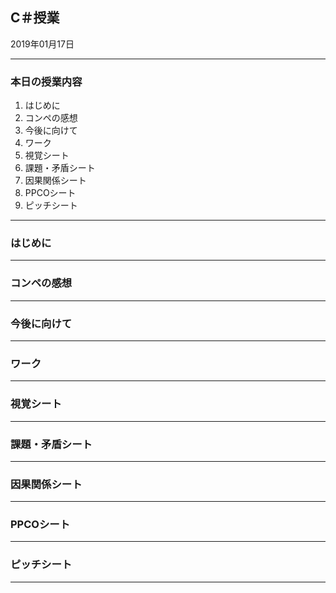 
## C＃授業

2019年01月17日

---

### 本日の授業内容

1. はじめに
2. コンペの感想
3. 今後に向けて
4. ワーク
  1. 視覚シート
  2. 課題・矛盾シート
  3. 因果関係シート
  4. PPCOシート
  5. ピッチシート

---

### はじめに

---


### コンペの感想

---


### 今後に向けて

---

### ワーク

---

### 視覚シート

---

### 課題・矛盾シート

---

### 因果関係シート

---

### PPCOシート

---

### ピッチシート

---


